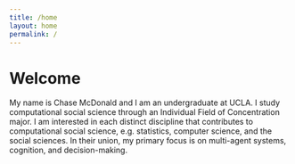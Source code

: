 ```yaml
---
title: /home
layout: home
permalink: /
---
```


# Welcome

My name is Chase McDonald and I am an undergraduate at UCLA. I study computational social science through an Individual Field of Concentration major. I am interested in each distinct discipline that contributes to computational social science, e.g. statistics, computer science, and the social sciences. In their union, my primary focus is on multi-agent systems, cognition, and decision-making.  <br/>
